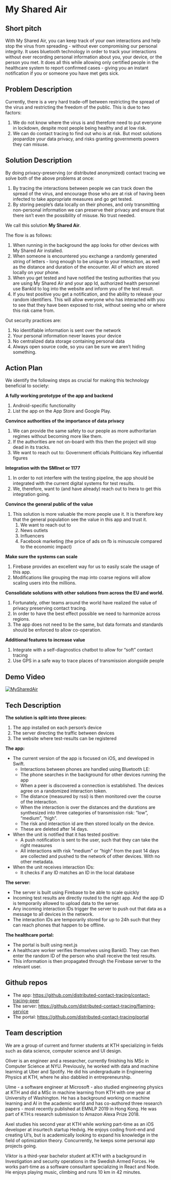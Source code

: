 # My Shared Air

## Short pitch

With My Shared Air, you can keep track of your own interactions and help stop the virus from spreading - without ever compromising our personal integrity. It uses bluetooth technology in order to track your interactions without ever recording personal information about you, your device, or the person you met. It does all this while allowing only certified people in the healthcare system to report confirmed cases - giving you an instant notification if you or someone you have met gets sick.

## Problem Description 

Currently, there is a very hard trade-off between restricting the spread of the virus and restricting the freedom of the public. This is due to two factors: 

1. We do not know where the virus is and therefore need to put everyone in lockdown, despite most people being healthy and at low risk. 
2. We can do contact tracing to find out who is at risk. But most solutions jeopardize your data privacy, and risks granting governments powers they can misuse. 


## Solution Description

By doing privacy-preserving (or distributed anonymized) contact tracing we solve both of the above problems at once: 
1. By tracing the interactions between people we can track down the spread of the virus, and encourage those who are at risk of having been infected to take appropriate measures and go get tested. 
2. By storing people’s data locally on their phones, and only transmitting non-personal information we can preserve their privacy and ensure that there isn’t even the possibility of misuse. No trust needed. 

We call this solution **My Shared Air**.

The flow is as follows: 
1. When running in the background the app looks for other devices with My Shared Air installed. 
2. When someone is encountered you exchange a randomly generated string of letters - long enough to be unique to your interaction, as well as the distance and duration of the encounter. All of which are stored locally on your phone. 
3. When you get tested and have notified the testing authorities that you are using My Shared Air and your app Id, authorized health personnel use BankId to log into the website and inform you of the test result.
4. If you test positive you get a notification, and the ability to release your random identifiers. This will allow everyone who has interacted with you to see that they have been exposed to risk, without seeing who or where this risk came from. 

Out security practices are: 
1. No identifiable information is sent over the network
2. Your personal information never leaves your device
3. No centralized data storage containing personal data
4. Always open source code, so you can be sure we aren’t hiding something. 

## Action Plan 

We identify the following steps as crucial for making this technology beneficial to society:

**A fully working prototype of the app and backend**
1. Android-specific functionality
2. List the app on the App Store and Google Play. 

**Convince authorities of the importance of data privacy**
1. We can provide the same safety to our people as more authoritarian regimes without becoming more like them. 
2. If the authorities are not on-board with this then the project will stop dead in its tracks. 
3. We want to reach out to: 
Government officials
Politicians 
Key influential figures

**Integration with the SMInet or 1177**
1. In order to not interfere with the testing pipeline, the app should be integrated with the current digital systems for test results.
2. We, therefore, want to (and have already) reach out to Inera to get this integration going. 

**Convince the general public of the value** 
1. This solution is more valuable the more people use it. It is therefore key that the general population see the value in this app and trust it. 
    1. We want to reach out to
    2. News outlets
    3. Influencers
    4. Facebook marketing (the price of ads on fb is minuscule compared to the economic impact)

**Make sure the systems can scale**
1. Firebase provides an excellent way for us to easily scale the usage of this app. 
2. Modifications like grouping the map into coarse regions will allow scaling users into the millions. 

**Consolidate solutions with other solutions from across the EU and world.**
1. Fortunately, other teams around the world have realized the value of privacy preserving contact tracing. 
2. In order to have the best effect possible we need to harmonize across regions. 
3. The app does not need to be the same, but data formats and standards should be enforced to allow co-operation. 

**Additional features to increase value**
1. Integrate with a self-diagnostics chatbot to allow for  “soft” contact tracing 
2. Use GPS in a safe way to trace places of transmission alongside people

## Demo Video
[![MySharedAir](https://youtu.be/Ite7J0jusb8)](https://youtu.be/Ite7J0jusb8)

## Tech Description

**The solution is split into three pieces:** 
1. The app installed on each person’s device
2. The server directing the traffic between devices 
3. The website where test-results can be registered 

**The app:**
* The current version of the app is focused on iOS, and developed in Swift. 
    * Interactions between phones are handled using Bluetooth LE:
    * The phone searches in the background for other devices running the app
    * When a peer is discovered a connection is established. The devices agree on a randomized interaction token.
    * The distance (measured by rssi) is then monitored over the course of the interaction.
    * When the interaction is over the distances and the durations are synthesized into three categories of transmission risk: “low”, “medium”, “high”. 
    * The risk and interaction id are then stored locally on the device. 
    * These are deleted after 14 days.
* When the unit is notified that it has tested positive: 
    * A push notification is sent to the user, such that they can take the right measures
    * All interactions with risk “medium” or “high” from the past 14 days are collected and pushed to the network of other devices. With no other metadata. 
* When the unit receives interaction IDs:
    * It checks if any ID matches an ID in the local database

**The server:** 
* The server is built using Firebase to be able to scale quickly
* Incoming test results are directly routed to the right app. And the app ID is temporarily allowed to upload data to the server. 
* Any incoming interaction IDs trigger the server to push out that data as a message to all devices in the network. 
* The interaction IDs are temporarily stored for up to 24h such that they can reach phones that happen to be offline. 

**The healthcare portal:**
* The portal is built using next.js
* A healthcare worker verifies themselves using BankID. They can then enter the random ID of the person who shall receive the test results. 
* This information is then propagated through the Firebase server to the relevant user. 

## Github repos
* The app: https://github.com/distributed-contact-tracing/contact-tracing-peer
* The server: https://github.com/distributed-contact-tracing/flaming-service
* The portal: https://github.com/distributed-contact-tracing/portal 

## Team description
We are a group of current and former students at KTH specializing in fields such as data science, computer science and UI design.

Oliver is an engineer and a researcher, currently finishing his MSc in Computer Science at NYU. Previously, he worked with data and machine learning at Uber and Spotify. He did his undergraduate in Engineering Physics at KTH, where he also dabbled in entrepreneurship. 

Ulme - a software engineer at Microsoft - also studied engineering physics at KTH and did a MSc in machine learning from KTH with one year at University of Washington. He has a background working on machine learning and AI in the academic world and has co-authored three research papers - most recently published at EMNLP 2019 in Hong Kong. He was part of KTH:s research submission to Amazon Alexa Prize 2018.

Axel studies his second year at KTH while working part-time as an iOS developer at insurtech startup Hedvig. He enjoys coding front-end and creating UI’s, but is academically looking to expand his knowledge in the field of optimization theory. Concurrently, he keeps some personal app projects going.

Viktor is a third-year bachelor student at KTH with a background in Investigation and security operations in the Swedish Armed Forces. He works part-time as a software consultant specializing in React and Node. He enjoys playing music, climbing and runs 10 km in 42 minutes.

